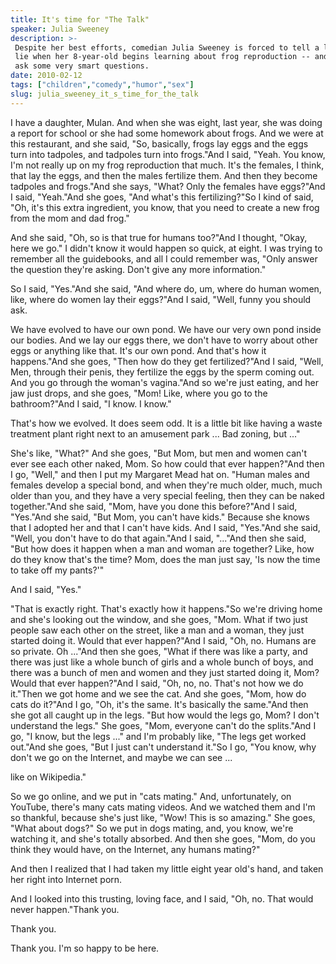 ```yaml
---
title: It's time for "The Talk"
speaker: Julia Sweeney
description: >-
 Despite her best efforts, comedian Julia Sweeney is forced to tell a little white
 lie when her 8-year-old begins learning about frog reproduction -- and starts to
 ask some very smart questions.
date: 2010-02-12
tags: ["children","comedy","humor","sex"]
slug: julia_sweeney_it_s_time_for_the_talk
---
```


I have a daughter, Mulan. And when she was eight, last year, she was doing a report for
school or she had some homework about frogs. And we were at this restaurant, and she said,
"So, basically, frogs lay eggs and the eggs turn into tadpoles, and tadpoles turn into
frogs."And I said, "Yeah. You know, I'm not really up on my frog reproduction that much.
It's the females, I think, that lay the eggs, and then the males fertilize them. And then
they become tadpoles and frogs."And she says, "What? Only the females have eggs?"And I
said, "Yeah."And she goes, "And what's this fertilizing?"So I kind of said, "Oh, it's this
extra ingredient, you know, that you need to create a new frog from the mom and dad frog."

And she said, "Oh, so is that true for humans too?"And I thought, "Okay, here we go." I
didn't know it would happen so quick, at eight. I was trying to remember all the
guidebooks, and all I could remember was, "Only answer the question they're asking. Don't
give any more information." 

So I said, "Yes."And she said, "And where do, um, where do human women, like, where do
women lay their eggs?"And I said, "Well, funny you should ask. 

We have evolved to have our own pond. We have our very own pond inside our bodies. And we
lay our eggs there, we don't have to worry about other eggs or anything like that. It's
our own pond. And that's how it happens."And she goes, "Then how do they get
fertilized?"And I said, "Well, Men, through their penis, they fertilize the eggs by the
sperm coming out. And you go through the woman's vagina."And so we're just eating, and her
jaw just drops, and she goes, "Mom! Like, where you go to the bathroom?"And I said, "I
know. I know." 

That's how we evolved. It does seem odd. It is a little bit like having a waste treatment
plant right next to an amusement park ... Bad zoning, but ..." 

She's like, "What?" And she goes, "But Mom, but men and women can't ever see each other
naked, Mom. So how could that ever happen?"And then I go, "Well," and then I put my
Margaret Mead hat on. "Human males and females develop a special bond, and when they're
much older, much, much older than you, and they have a very special feeling, then they can
be naked together."And she said, "Mom, have you done this before?"And I said, "Yes."And
she said, "But Mom, you can't have kids." Because she knows that I adopted her and that I
can't have kids. And I said, "Yes."And she said, "Well, you don't have to do that
again."And I said, "..."And then she said, "But how does it happen when a man and woman
are together? Like, how do they know that's the time? Mom, does the man just say, 'Is now
the time to take off my pants?'"

And I said, "Yes." 

"That is exactly right. That's exactly how it happens."So we're driving home and she's
looking out the window, and she goes, "Mom. What if two just people saw each other on the
street, like a man and a woman, they just started doing it. Would that ever happen?"And I
said, "Oh, no. Humans are so private. Oh ..."And then she goes, "What if there was like a
party, and there was just like a whole bunch of girls and a whole bunch of boys, and there
was a bunch of men and women and they just started doing it, Mom? Would that ever
happen?"And I said, "Oh, no, no. That's not how we do it."Then we got home and we see the
cat. And she goes, "Mom, how do cats do it?"And I go, "Oh, it's the same. It's basically
the same."And then she got all caught up in the legs. "But how would the legs go, Mom? I
don't understand the legs." She goes, "Mom, everyone can't do the splits."And I go, "I
know, but the legs ..." and I'm probably like, "The legs get worked out."And she goes,
"But I just can't understand it."So I go, "You know, why don't we go on the Internet, and
maybe we can see ...

like on Wikipedia." 

So we go online, and we put in "cats mating." And, unfortunately, on YouTube, there's many
cats mating videos. And we watched them and I'm so thankful, because she's just like,
"Wow! This is so amazing." She goes, "What about dogs?" So we put in dogs mating, and, you
know, we're watching it, and she's totally absorbed. And then she goes, "Mom, do you think
they would have, on the Internet, any humans mating?" 

And then I realized that I had taken my little eight year old's hand, and taken her right
into Internet porn. 

And I looked into this trusting, loving face, and I said, "Oh, no. That would never
happen."Thank you.

Thank you.

Thank you. I'm so happy to be here.

<!--
ad_duration=3.33
event="TED2010"
external_start_time=0
intro_duration=11.82
is_subtitle_required="False"
is_talk_featured="True"
language="en"
language_swap="False"
native_language="en"
number_of_related_talks=6
number_of_speakers=1
number_of_subtitled_videos=41
number_of_tags=4
number_of_talk_download_languages=42
number_of_talk_more_resources=0
number_of_talk_recommendations=0
number_of_talks_take_actions=0
post_ad_duration=0.83
published_timestamp="2010-05-14 09:00:00"
recording_date="2010-02-12"
speaker_description="Actor, comedian, playwright"
speaker_id=85
speaker_is_published=1
speaker_name="Julia Sweeney"
talk_name="It's time for \"The Talk\""
talks_tags=["children","comedy","humor","sex"]
url_audio="https://download.ted.com/talks/JuliaSweeney_2010.mp3?apikey=acme-roadrunner"
url_photo_speaker="https://pe.tedcdn.com/images/ted/348fd730524d9f353f310881f31b6adb69157184_254x191.jpg"
url_photo_talk="https://s3.amazonaws.com/talkstar-photos/uploads/eddc3102-8b50-4b97-9ca9-6b35a279f07b/JuliaSweeney_2010-embed.jpg"
url_webpage="https://www.ted.com/talks/julia_sweeney_it_s_time_for_the_talk"
video_type_name="TED Stage Talk"
-->